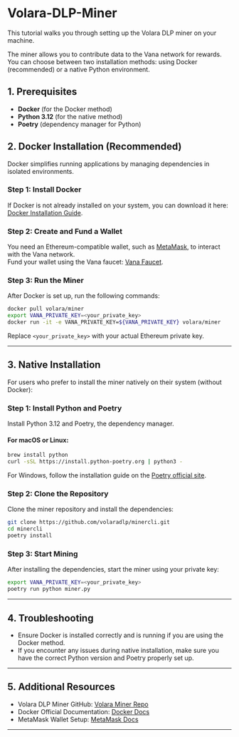# **Volara-DLP-Miner**

This tutorial walks you through setting up the Volara DLP miner on your machine.

The miner allows you to contribute data to the Vana network for rewards. You can choose between two installation methods: using Docker (recommended) or a native Python environment.

## **1. Prerequisites**

- **Docker** (for the Docker method)
- **Python 3.12** (for the native method)
- **Poetry** (dependency manager for Python)

## **2. Docker Installation (Recommended)**

Docker simplifies running applications by managing dependencies in isolated environments.

### **Step 1: Install Docker**

If Docker is not already installed on your system, you can download it here:  
[Docker Installation Guide](https://docs.docker.com/get-docker/).

### **Step 2: Create and Fund a Wallet**

You need an Ethereum-compatible wallet, such as [MetaMask](https://metamask.io/), to interact with the Vana network.  
Fund your wallet using the Vana faucet: [Vana Faucet](https://faucet.vana.org).

### **Step 3: Run the Miner**

After Docker is set up, run the following commands:

```bash
docker pull volara/miner
export VANA_PRIVATE_KEY=<your_private_key>
docker run -it -e VANA_PRIVATE_KEY=${VANA_PRIVATE_KEY} volara/miner
```

Replace `<your_private_key>` with your actual Ethereum private key.

---

## **3. Native Installation**

For users who prefer to install the miner natively on their system (without Docker):

### **Step 1: Install Python and Poetry**

Install Python 3.12 and Poetry, the dependency manager.

#### For macOS or Linux:

```bash
brew install python
curl -sSL https://install.python-poetry.org | python3 -
```

For Windows, follow the installation guide on the [Poetry official site](https://python-poetry.org/docs/#installation).

### **Step 2: Clone the Repository**

Clone the miner repository and install the dependencies:

```bash
git clone https://github.com/volaradlp/minercli.git
cd minercli
poetry install
```

### **Step 3: Start Mining**

After installing the dependencies, start the miner using your private key:

```bash
export VANA_PRIVATE_KEY=<your_private_key>
poetry run python miner.py
```

---

## **4. Troubleshooting**

- Ensure Docker is installed correctly and is running if you are using the Docker method.
- If you encounter any issues during native installation, make sure you have the correct Python version and Poetry properly set up.

---

## **5. Additional Resources**

- Volara DLP Miner GitHub: [Volara Miner Repo](https://github.com/volaradlp/minercli)
- Docker Official Documentation: [Docker Docs](https://docs.docker.com/)
- MetaMask Wallet Setup: [MetaMask Docs](https://metamask.io/)

---
